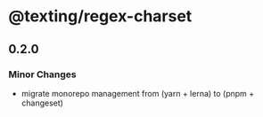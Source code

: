 # @texting/regex-charset

## 0.2.0

### Minor Changes

- migrate monorepo management from (yarn + lerna) to (pnpm + changeset)
